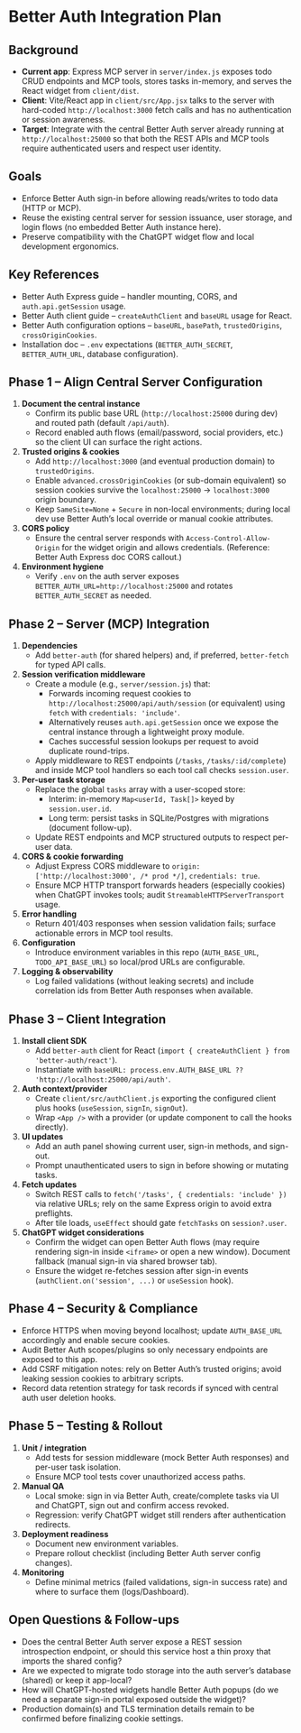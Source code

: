 # Better Auth Integration Plan

## Background
- **Current app**: Express MCP server in `server/index.js` exposes todo CRUD endpoints and MCP tools, stores tasks in-memory, and serves the React widget from `client/dist`.
- **Client**: Vite/React app in `client/src/App.jsx` talks to the server with hard-coded `http://localhost:3000` fetch calls and has no authentication or session awareness.
- **Target**: Integrate with the central Better Auth server already running at `http://localhost:25000` so that both the REST APIs and MCP tools require authenticated users and respect user identity.

## Goals
- Enforce Better Auth sign-in before allowing reads/writes to todo data (HTTP or MCP).
- Reuse the existing central server for session issuance, user storage, and login flows (no embedded Better Auth instance here).
- Preserve compatibility with the ChatGPT widget flow and local development ergonomics.

## Key References
- Better Auth Express guide – handler mounting, CORS, and `auth.api.getSession` usage. <!-- express.mdx -->
- Better Auth client guide – `createAuthClient` and `baseURL` usage for React. <!-- client.mdx -->
- Better Auth configuration options – `baseURL`, `basePath`, `trustedOrigins`, `crossOriginCookies`. <!-- options.mdx, cookies.mdx -->
- Installation doc – `.env` expectations (`BETTER_AUTH_SECRET`, `BETTER_AUTH_URL`, database configuration). <!-- installation.mdx -->

## Phase 1 – Align Central Server Configuration
1. **Document the central instance**
   - Confirm its public base URL (`http://localhost:25000` during dev) and routed path (default `/api/auth`).
   - Record enabled auth flows (email/password, social providers, etc.) so the client UI can surface the right actions.
2. **Trusted origins & cookies**
   - Add `http://localhost:3000` (and eventual production domain) to `trustedOrigins`.
   - Enable `advanced.crossOriginCookies` (or sub-domain equivalent) so session cookies survive the `localhost:25000` → `localhost:3000` origin boundary.
   - Keep `SameSite=None` + `Secure` in non-local environments; during local dev use Better Auth’s local override or manual cookie attributes.
3. **CORS policy**
   - Ensure the central server responds with `Access-Control-Allow-Origin` for the widget origin and allows credentials. (Reference: Better Auth Express doc CORS callout.)
4. **Environment hygiene**
   - Verify `.env` on the auth server exposes `BETTER_AUTH_URL=http://localhost:25000` and rotates `BETTER_AUTH_SECRET` as needed.

## Phase 2 – Server (MCP) Integration
1. **Dependencies**
   - Add `better-auth` (for shared helpers) and, if preferred, `better-fetch` for typed API calls.
2. **Session verification middleware**
   - Create a module (e.g., `server/session.js`) that:
     - Forwards incoming request cookies to `http://localhost:25000/api/auth/session` (or equivalent) using `fetch` with `credentials: 'include'`.
     - Alternatively reuses `auth.api.getSession` once we expose the central instance through a lightweight proxy module.
     - Caches successful session lookups per request to avoid duplicate round-trips.
   - Apply middleware to REST endpoints (`/tasks`, `/tasks/:id/complete`) and inside MCP tool handlers so each tool call checks `session.user`.
3. **Per-user task storage**
   - Replace the global `tasks` array with a user-scoped store:
     - Interim: in-memory `Map<userId, Task[]>` keyed by `session.user.id`.
     - Long term: persist tasks in SQLite/Postgres with migrations (document follow-up).
   - Update REST endpoints and MCP structured outputs to respect per-user data.
4. **CORS & cookie forwarding**
   - Adjust Express CORS middleware to `origin: ['http://localhost:3000', /* prod */]`, `credentials: true`.
   - Ensure MCP HTTP transport forwards headers (especially cookies) when ChatGPT invokes tools; audit `StreamableHTTPServerTransport` usage.
5. **Error handling**
   - Return 401/403 responses when session validation fails; surface actionable errors in MCP tool results.
6. **Configuration**
   - Introduce environment variables in this repo (`AUTH_BASE_URL`, `TODO_API_BASE_URL`) so local/prod URLs are configurable.
7. **Logging & observability**
   - Log failed validations (without leaking secrets) and include correlation ids from Better Auth responses when available.

## Phase 3 – Client Integration
1. **Install client SDK**
   - Add `better-auth` client for React (`import { createAuthClient } from 'better-auth/react'`).
   - Instantiate with `baseURL: process.env.AUTH_BASE_URL ?? 'http://localhost:25000/api/auth'`.
2. **Auth context/provider**
   - Create `client/src/authClient.js` exporting the configured client plus hooks (`useSession`, `signIn`, `signOut`).
   - Wrap `<App />` with a provider (or update component to call the hooks directly).
3. **UI updates**
   - Add an auth panel showing current user, sign-in methods, and sign-out.
   - Prompt unauthenticated users to sign in before showing or mutating tasks.
4. **Fetch updates**
   - Switch REST calls to `fetch('/tasks', { credentials: 'include' })` via relative URLs; rely on the same Express origin to avoid extra preflights.
   - After tile loads, `useEffect` should gate `fetchTasks` on `session?.user`.
5. **ChatGPT widget considerations**
   - Confirm the widget can open Better Auth flows (may require rendering sign-in inside `<iframe>` or open a new window). Document fallback (manual sign-in via shared browser tab).
   - Ensure the widget re-fetches session after sign-in events (`authClient.on('session', ...)` or `useSession` hook).

## Phase 4 – Security & Compliance
- Enforce HTTPS when moving beyond localhost; update `AUTH_BASE_URL` accordingly and enable secure cookies.
- Audit Better Auth scopes/plugins so only necessary endpoints are exposed to this app.
- Add CSRF mitigation notes: rely on Better Auth’s trusted origins; avoid leaking session cookies to arbitrary scripts.
- Record data retention strategy for task records if synced with central auth user deletion hooks.

## Phase 5 – Testing & Rollout
1. **Unit / integration**
   - Add tests for session middleware (mock Better Auth responses) and per-user task isolation.
   - Ensure MCP tool tests cover unauthorized access paths.
2. **Manual QA**
   - Local smoke: sign in via Better Auth, create/complete tasks via UI and ChatGPT, sign out and confirm access revoked.
   - Regression: verify ChatGPT widget still renders after authentication redirects.
3. **Deployment readiness**
   - Document new environment variables.
   - Prepare rollout checklist (including Better Auth server config changes).
4. **Monitoring**
   - Define minimal metrics (failed validations, sign-in success rate) and where to surface them (logs/Dashboard).

## Open Questions & Follow-ups
- Does the central Better Auth server expose a REST session introspection endpoint, or should this service host a thin proxy that imports the shared config?
- Are we expected to migrate todo storage into the auth server’s database (shared) or keep it app-local?
- How will ChatGPT-hosted widgets handle Better Auth popups (do we need a separate sign-in portal exposed outside the widget)?
- Production domain(s) and TLS termination details remain to be confirmed before finalizing cookie settings.
